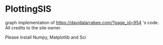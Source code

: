 # PlottingSIS
graph implementation of https://davidalarrabee.com/?page_id=954 's code. 
All credits to the site owner.

Please install Numpy, Matplotlib and Sci
